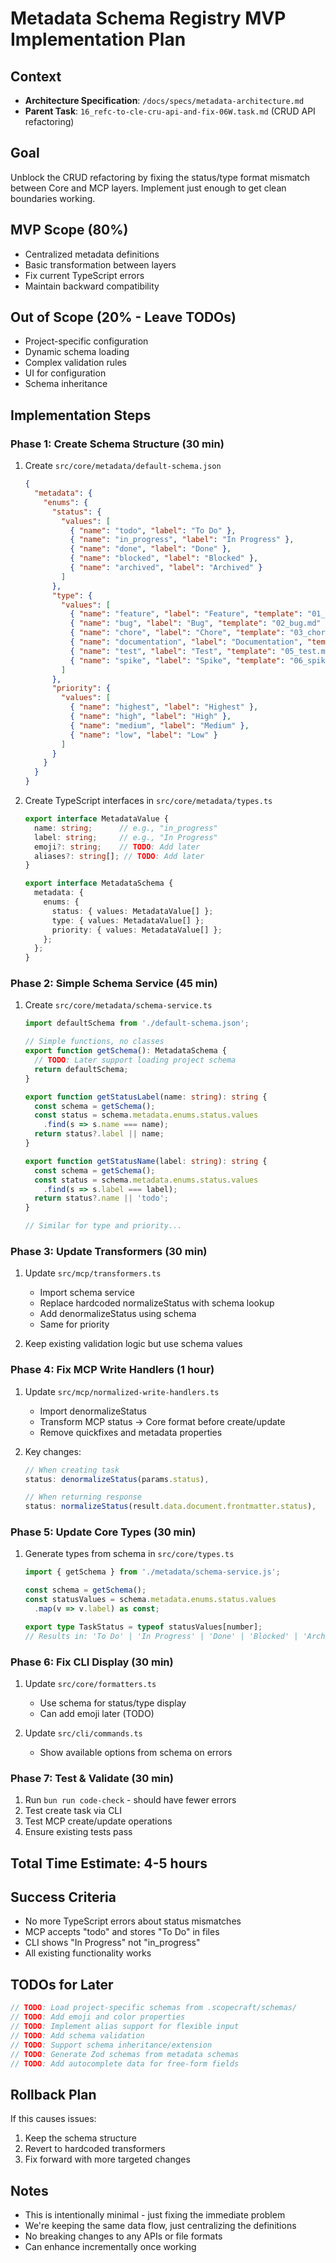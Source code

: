 # Metadata Schema Registry MVP Implementation Plan

## Context
- **Architecture Specification**: `/docs/specs/metadata-architecture.md`
- **Parent Task**: `16_refc-to-cle-cru-api-and-fix-06W.task.md` (CRUD API refactoring)

## Goal
Unblock the CRUD refactoring by fixing the status/type format mismatch between Core and MCP layers. Implement just enough to get clean boundaries working.

## MVP Scope (80%)
- Centralized metadata definitions
- Basic transformation between layers
- Fix current TypeScript errors
- Maintain backward compatibility

## Out of Scope (20% - Leave TODOs)
- Project-specific configuration
- Dynamic schema loading
- Complex validation rules
- UI for configuration
- Schema inheritance

## Implementation Steps

### Phase 1: Create Schema Structure (30 min)
1. Create `src/core/metadata/default-schema.json`
   ```json
   {
     "metadata": {
       "enums": {
         "status": {
           "values": [
             { "name": "todo", "label": "To Do" },
             { "name": "in_progress", "label": "In Progress" },
             { "name": "done", "label": "Done" },
             { "name": "blocked", "label": "Blocked" },
             { "name": "archived", "label": "Archived" }
           ]
         },
         "type": {
           "values": [
             { "name": "feature", "label": "Feature", "template": "01_feature.md" },
             { "name": "bug", "label": "Bug", "template": "02_bug.md" },
             { "name": "chore", "label": "Chore", "template": "03_chore.md" },
             { "name": "documentation", "label": "Documentation", "template": "04_documentation.md" },
             { "name": "test", "label": "Test", "template": "05_test.md" },
             { "name": "spike", "label": "Spike", "template": "06_spike.md" }
           ]
         },
         "priority": {
           "values": [
             { "name": "highest", "label": "Highest" },
             { "name": "high", "label": "High" },
             { "name": "medium", "label": "Medium" },
             { "name": "low", "label": "Low" }
           ]
         }
       }
     }
   }
   ```

2. Create TypeScript interfaces in `src/core/metadata/types.ts`
   ```typescript
   export interface MetadataValue {
     name: string;      // e.g., "in_progress"
     label: string;     // e.g., "In Progress"
     emoji?: string;    // TODO: Add later
     aliases?: string[]; // TODO: Add later
   }
   
   export interface MetadataSchema {
     metadata: {
       enums: {
         status: { values: MetadataValue[] };
         type: { values: MetadataValue[] };
         priority: { values: MetadataValue[] };
       };
     };
   }
   ```

### Phase 2: Simple Schema Service (45 min)
1. Create `src/core/metadata/schema-service.ts`
   ```typescript
   import defaultSchema from './default-schema.json';
   
   // Simple functions, no classes
   export function getSchema(): MetadataSchema {
     // TODO: Later support loading project schema
     return defaultSchema;
   }
   
   export function getStatusLabel(name: string): string {
     const schema = getSchema();
     const status = schema.metadata.enums.status.values
       .find(s => s.name === name);
     return status?.label || name;
   }
   
   export function getStatusName(label: string): string {
     const schema = getSchema();
     const status = schema.metadata.enums.status.values
       .find(s => s.label === label);
     return status?.name || 'todo';
   }
   
   // Similar for type and priority...
   ```

### Phase 3: Update Transformers (30 min)
1. Update `src/mcp/transformers.ts`
   - Import schema service
   - Replace hardcoded normalizeStatus with schema lookup
   - Add denormalizeStatus using schema
   - Same for priority

2. Keep existing validation logic but use schema values

### Phase 4: Fix MCP Write Handlers (1 hour)
1. Update `src/mcp/normalized-write-handlers.ts`
   - Import denormalizeStatus
   - Transform MCP status → Core format before create/update
   - Remove quickfixes and metadata properties
   
2. Key changes:
   ```typescript
   // When creating task
   status: denormalizeStatus(params.status),
   
   // When returning response
   status: normalizeStatus(result.data.document.frontmatter.status),
   ```

### Phase 5: Update Core Types (30 min)
1. Generate types from schema in `src/core/types.ts`
   ```typescript
   import { getSchema } from './metadata/schema-service.js';
   
   const schema = getSchema();
   const statusValues = schema.metadata.enums.status.values
     .map(v => v.label) as const;
   
   export type TaskStatus = typeof statusValues[number];
   // Results in: 'To Do' | 'In Progress' | 'Done' | 'Blocked' | 'Archived'
   ```

### Phase 6: Fix CLI Display (30 min)
1. Update `src/core/formatters.ts`
   - Use schema for status/type display
   - Can add emoji later (TODO)

2. Update `src/cli/commands.ts`
   - Show available options from schema on errors

### Phase 7: Test & Validate (30 min)
1. Run `bun run code-check` - should have fewer errors
2. Test create task via CLI
3. Test MCP create/update operations
4. Ensure existing tests pass

## Total Time Estimate: 4-5 hours

## Success Criteria
- No more TypeScript errors about status mismatches
- MCP accepts "todo" and stores "To Do" in files
- CLI shows "In Progress" not "in_progress"
- All existing functionality works

## TODOs for Later
```typescript
// TODO: Load project-specific schemas from .scopecraft/schemas/
// TODO: Add emoji and color properties
// TODO: Implement alias support for flexible input
// TODO: Add schema validation
// TODO: Support schema inheritance/extension
// TODO: Generate Zod schemas from metadata schemas
// TODO: Add autocomplete data for free-form fields
```

## Rollback Plan
If this causes issues:
1. Keep the schema structure
2. Revert to hardcoded transformers
3. Fix forward with more targeted changes

## Notes
- This is intentionally minimal - just fixing the immediate problem
- We're keeping the same data flow, just centralizing the definitions
- No breaking changes to any APIs or file formats
- Can enhance incrementally once working